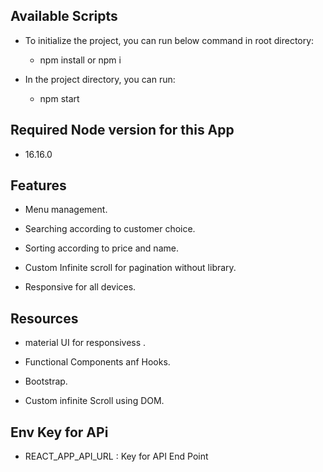 ## Available Scripts

 * To initialize the project, you can run below command in root directory:
  
   * npm install or npm i  

 * In the project directory, you can run:

   * npm start

## Required Node version for this App
   
   * 16.16.0

## Features 

 * Menu management.
   
 * Searching according to customer choice.

 * Sorting according to price and name.

 * Custom Infinite scroll for pagination without library.

 * Responsive for all devices.


## Resources   
    
 * material UI for responsivess .

 * Functional Components anf Hooks.

 * Bootstrap.
  
 * Custom infinite Scroll using DOM.


## Env Key for APi

 * REACT_APP_API_URL : Key for API End Point